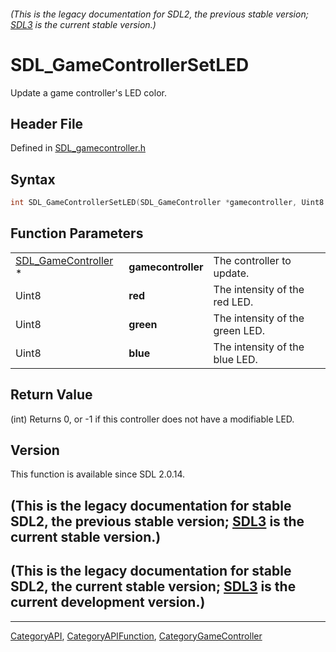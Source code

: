 ###### (This is the legacy documentation for SDL2, the previous stable version; [SDL3](https://wiki.libsdl.org/SDL3/) is the current stable version.)
# SDL_GameControllerSetLED

Update a game controller's LED color.

## Header File

Defined in [SDL_gamecontroller.h](https://github.com/libsdl-org/SDL/blob/SDL2/include/SDL_gamecontroller.h)

## Syntax

```c
int SDL_GameControllerSetLED(SDL_GameController *gamecontroller, Uint8 red, Uint8 green, Uint8 blue);
```

## Function Parameters

|                                            |                    |                                 |
| ------------------------------------------ | ------------------ | ------------------------------- |
| [SDL_GameController](SDL_GameController) * | **gamecontroller** | The controller to update.       |
| Uint8                                      | **red**            | The intensity of the red LED.   |
| Uint8                                      | **green**          | The intensity of the green LED. |
| Uint8                                      | **blue**           | The intensity of the blue LED.  |

## Return Value

(int) Returns 0, or -1 if this controller does not have a modifiable LED.

## Version

This function is available since SDL 2.0.14.

## (This is the legacy documentation for stable SDL2, the previous stable version; [SDL3](https://wiki.libsdl.org/SDL3/) is the current stable version.)



## (This is the legacy documentation for stable SDL2, the current stable version; [SDL3](https://wiki.libsdl.org/SDL3/) is the current development version.)



----
[CategoryAPI](CategoryAPI), [CategoryAPIFunction](CategoryAPIFunction), [CategoryGameController](CategoryGameController)

